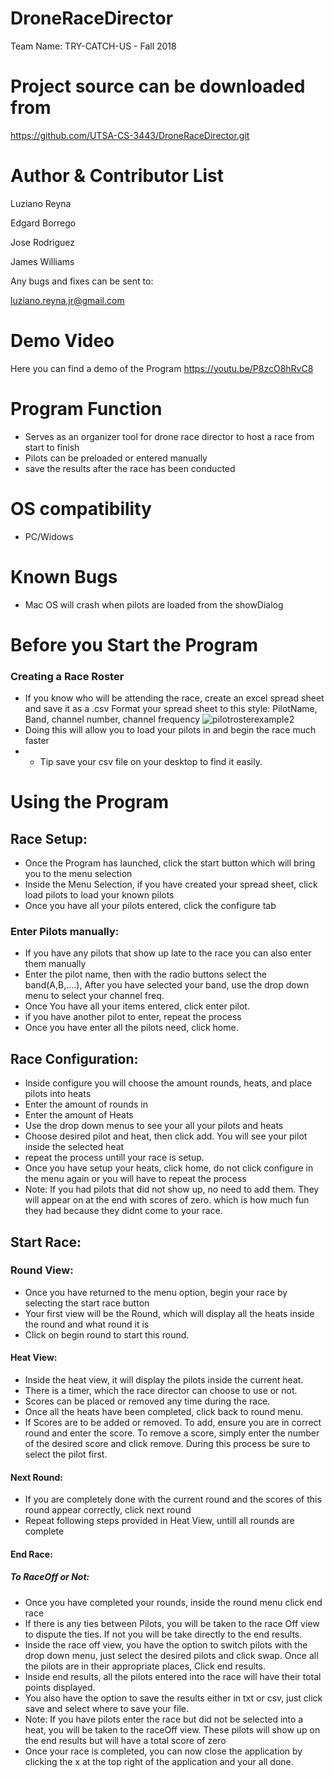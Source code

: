 # DroneRaceDirector
Team Name: TRY-CATCH-US - Fall 2018



# Project source can be downloaded from
https://github.com/UTSA-CS-3443/DroneRaceDirector.git

# Author & Contributor List
Luziano Reyna

Edgard Borrego

Jose Rodriguez

James Williams

Any bugs and fixes can be sent to:

luziano.reyna.jr@gmail.com

# Demo Video
Here you can find a demo of the Program
https://youtu.be/P8zcO8hRvC8

# Program Function
- Serves as an organizer tool for drone race director to host a race from start to finish
- Pilots can be preloaded or entered manually
- save the results after the race has been conducted

# OS compatibility
- PC/Widows

# Known Bugs
- Mac OS will crash when pilots are loaded from the showDialog

# Before you Start the Program
### Creating a Race Roster
- If you know who will be attending the race, create an excel spread sheet and save it as a .csv
  Format your spread sheet to this style: PilotName, Band, channel number, channel frequency
![pilotrosterexample2](https://user-images.githubusercontent.com/36064215/49550677-0960b500-f8b2-11e8-810c-9a0b2c3a5c5e.jpg)
- Doing this will allow you to load your pilots in and begin the race much faster
- + Tip save your csv file on your desktop to find it easily. 
# Using the Program
## Race Setup:
- Once the Program has launched, click the start button which will bring you to the menu selection
- Inside the Menu Selection, if you have created your spread sheet, click load pilots to load your known pilots
- Once you have all your pilots entered, click the configure tab
### Enter Pilots manually:
- If you have any pilots that show up late to the race you can also enter them manually
- Enter the pilot name, then with the radio buttons select the band(A,B,....), After you 
have selected your band, use the drop down menu to select your channel freq.
- Once You have all your items entered, click enter pilot.
- if you have another pilot to enter, repeat the process
- Once you have enter all the pilots need, click home.
## Race Configuration:
- Inside configure you will choose the amount rounds, heats, and place pilots into heats
- Enter the amount of rounds in
- Enter the amount of Heats
- Use the drop down menus to see your all your pilots and heats
- Choose desired pilot and heat, then click add. You will see your pilot inside the selected heat
- repeat the process untill your race is setup.
- Once you have setup your heats, click home, do not click configure in the menu again or you will have to repeat the process
- Note: If you had pilots that did not show up, no need to add them. They will appear on at the end with scores of zero.
  which is how much fun they had because they didnt come to your race.
## Start Race:
### Round View:
- Once you have returned to the menu option, begin your race by selecting the start race button
- Your first view will be the Round, which will display all the heats inside the round and what round it is
- Click on begin round to start this round.
#### Heat View:
- Inside the heat view, it will display the pilots inside the current heat.
- There is a timer, which the race director can choose to use or not. 
- Scores can be placed or removed any time during the race.
- Once all the heats have been completed, click back to round menu. 
- If Scores are to be added or removed. To add, ensure you are in correct round and enter the score. To remove a score, simply enter the number of the desired score and click remove. During this process be sure to select the pilot first.
#### Next Round:
- If you are completely done with the current round and the scores of this round appear correctly, click next round
- Repeat following steps provided in Heat View, untill all rounds are complete
#### End Race:
##### To RaceOff or Not:
- Once you have completed your rounds, inside the round menu click end race
- If there is any ties between Pilots, you will be taken to the race Off view to dispute the ties. If not you will be take directly 
  to the end results.
- Inside the race off view, you have the option to switch pilots with the drop down menu, just select the desired pilots
  and click swap. Once all the pilots are in their appropriate places, Click end results.
- Inside end results, all the pilots entered into the race will have their total points displayed.
- You also have the option to save the results either in txt or csv, just click save and select where to
  save your file.
- Note: If you have pilots enter the race but did not be selected into a heat, you will be taken to the
raceOff view. These pilots will show up on the end results but will have a total score of zero
- Once your race is completed, you can now close the application by clicking the x at the top right of the 
 application and your all done.





  






